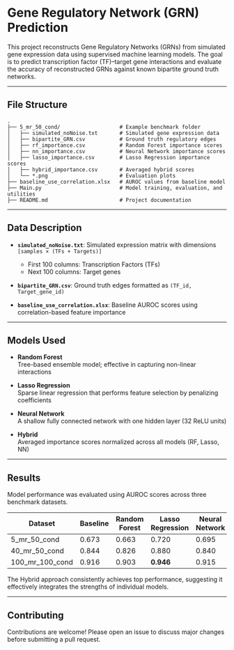 # Gene Regulatory Network (GRN) Prediction

This project reconstructs Gene Regulatory Networks (GRNs) from simulated gene expression data using supervised machine learning models. The goal is to predict transcription factor (TF)–target gene interactions and evaluate the accuracy of reconstructed GRNs against known bipartite ground truth networks.

---

## File Structure

```plaintext
.
├── 5_mr_50_cond/                   # Example benchmark folder
│   ├── simulated_noNoise.txt       # Simulated gene expression data
│   ├── bipartite_GRN.csv           # Ground truth regulatory edges
│   ├── rf_importance.csv           # Random Forest importance scores
│   ├── nn_importance.csv           # Neural Network importance scores
│   ├── lasso_importance.csv        # Lasso Regression importance scores
│   ├── hybrid_importance.csv       # Averaged hybrid scores
│   └── *.png                       # Evaluation plots
├── baseline_use_correlation.xlsx   # AUROC values from baseline model
├── Main.py                         # Model training, evaluation, and utilities
├── README.md                       # Project documentation
```

---

## Data Description

- **`simulated_noNoise.txt`**: Simulated expression matrix with dimensions `[samples × (TFs + Targets)]`
  - First 100 columns: Transcription Factors (TFs)
  - Next 100 columns: Target genes

- **`bipartite_GRN.csv`**: Ground truth edges formatted as `(TF_id, Target_gene_id)`

- **`baseline_use_correlation.xlsx`**: Baseline AUROC scores using correlation-based feature importance

---

## Models Used

- **Random Forest**  
  Tree-based ensemble model; effective in capturing non-linear interactions

- **Lasso Regression**  
  Sparse linear regression that performs feature selection by penalizing coefficients

- **Neural Network**  
  A shallow fully connected network with one hidden layer (32 ReLU units)

- **Hybrid**  
  Averaged importance scores normalized across all models (RF, Lasso, NN)

---

## Results

Model performance was evaluated using AUROC scores across three benchmark datasets.

| Dataset           | Baseline | Random Forest | Lasso Regression | Neural Network | Hybrid |
|-------------------|----------|----------------|------------------|----------------|--------|
| 5_mr_50_cond      | 0.673    | 0.663          | 0.720            | 0.695          | **0.743** |
| 40_mr_50_cond     | 0.844    | 0.826          | 0.880            | 0.840          | **0.884** |
| 100_mr_100_cond   | 0.916    | 0.903          | **0.946**        | 0.915          | 0.943  |

The Hybrid approach consistently achieves top performance, suggesting it effectively integrates the strengths of individual models.


---

## Contributing

Contributions are welcome! Please open an issue to discuss major changes before submitting a pull request.



